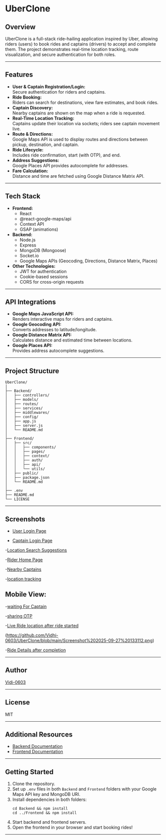 # UberClone

## Overview

UberClone is a full-stack ride-hailing application inspired by Uber, allowing riders (users) to book rides and captains (drivers) to accept and complete them. The project demonstrates real-time location tracking, route visualization, and secure authentication for both roles.

---

## Features

- **User & Captain Registration/Login:**  
  Secure authentication for riders and captains.
- **Ride Booking:**  
  Riders can search for destinations, view fare estimates, and book rides.
- **Captain Discovery:**  
  Nearby captains are shown on the map when a ride is requested.
- **Real-Time Location Tracking:**  
  Captains update their location via sockets; riders see captain movement live.
- **Route & Directions:**  
  Google Maps API is used to display routes and directions between pickup, destination, and captain.
- **Ride Lifecycle:**  
  Includes ride confirmation, start (with OTP), and end.
- **Address Suggestions:**  
  Google Places API provides autocomplete for addresses.
- **Fare Calculation:**  
  Distance and time are fetched using Google Distance Matrix API.

---

## Tech Stack

- **Frontend:**  
  - React  
  - @react-google-maps/api  
  - Context API  
  - GSAP (animations)
- **Backend:**  
  - Node.js  
  - Express  
  - MongoDB (Mongoose)  
  - Socket.io  
  - Google Maps APIs (Geocoding, Directions, Distance Matrix, Places)
- **Other Technologies:**  
  - JWT for authentication  
  - Cookie-based sessions  
  - CORS for cross-origin requests

---

## API Integrations

- **Google Maps JavaScript API:**  
  Renders interactive maps for riders and captains.
- **Google Geocoding API:**  
  Converts addresses to latitude/longitude.
- **Google Distance Matrix API:**  
  Calculates distance and estimated time between locations.
- **Google Places API:**  
  Provides address autocomplete suggestions.

---

## Project Structure

```
UberClone/
│
├── Backend/
│   ├── controllers/
│   ├── models/
│   ├── routes/
│   ├── services/
│   ├── middlewares/
│   ├── config/
│   ├── app.js
│   ├── server.js
│   └── README.md
│
├── Frontend/
│   ├── src/
│   │   ├── components/
│   │   ├── pages/
│   │   ├── context/
│   │   ├── auth/
│   │   ├── api/
│   │   └── utils/
│   ├── public/
│   ├── package.json
│   └── README.md
│
├── .env
├── README.md
└── LICENSE
```

---

## Screenshots

- [User Login Page](https://github.com/Vidhi-0603/UberClone/blob/main/Screenshot%202025-09-27%20123746.png)

- [Captain Login Page](https://github.com/Vidhi-0603/UberClone/blob/main/Screenshot%202025-09-27%20124124.png)

-[Location Search Suggestions](https://github.com/Vidhi-0603/UberClone/blob/main/Screenshot%202025-09-27%20132540.png)

-[Rider Home Page](https://github.com/Vidhi-0603/UberClone/blob/main/Screenshot%202025-09-27%20131232.png)

-[Nearby Captains](https://github.com/Vidhi-0603/UberClone/blob/main/Screenshot%202025-09-27%20143019.png)

-[location tracking](https://github.com/Vidhi-0603/UberClone/blob/main/Screenshot%202025-09-27%20132846.png)

## Mobile View:

-[waiting For Captain](https://github.com/Vidhi-0603/UberClone/blob/main/Screenshot%202025-09-27%20132927.png)

-[sharing OTP](https://github.com/Vidhi-0603/UberClone/blob/main/Screenshot%202025-09-27%20133010.png)

-[Live Ride location after ride started](https://github.com/Vidhi-0603/UberClone/blob/main/Screenshot%202025-09-27%20133103.png)

(https://github.com/Vidhi-0603/UberClone/blob/main/Screenshot%202025-09-27%20133112.png)

-[Ride Details after completion](https://github.com/Vidhi-0603/UberClone/blob/main/Screenshot%202025-09-27%20133123.png)

---

## Author

[Vidi-0603](https://github.com/Vidhi-0603)

---

## License

MIT

---

## Additional Resources

- [Backend Documentation](./Backend/README.md)
- [Frontend Documentation](./Frontend/README.md)

---

## Getting Started

1. Clone the repository.
2. Set up `.env` files in both `Backend` and `Frontend` folders with your Google Maps API key and MongoDB URI.
3. Install dependencies in both folders:
   ```
   cd Backend && npm install
   cd ../Frontend && npm install
   ```
4. Start backend and frontend servers.
5. Open the frontend in your browser and start booking rides!

---